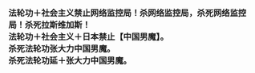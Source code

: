 <h3>
<br>法轮功＋社会主义禁止网络监控局！杀网络监控局，杀死网络监控局！杀死拉斯维加斯！
<br>法轮功＋社会主义＋日本禁止【中国男魔】。
<br>杀死法轮功张大力中国男魔。
<br>杀死法轮功延＋张大力中国男魔。
</h3>
